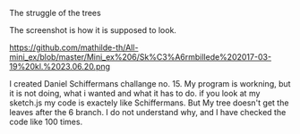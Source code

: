  The struggle of the trees
 
The screenshot is how it is supposed to look.

https://github.com/mathilde-th/All-mini_ex/blob/master/Mini_ex%206/Sk%C3%A6rmbillede%202017-03-19%20kl.%2023.06.20.png

  I created Daniel Schiffermans challange no. 15.
  My program is workning, but it is not doing, what i wanted and what it has to do.
  if you look at my sketch.js my code is exactely like Schiffermans. But My tree doesn't get the leaves after the 6 branch. 
  I do not understand why, and I have checked the code like 100 times. 
  
  
